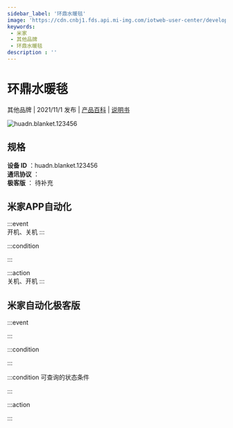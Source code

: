 ```yaml
---
sidebar_label: '环鼎水暖毯'
image: 'https://cdn.cnbj1.fds.api.mi-img.com/iotweb-user-center/developer_1679048027503dg44Kvn7.png?GalaxyAccessKeyId=AKVGLQWBOVIRQ3XLEW&Expires=9223372036854775807&Signature=ABtc80IubplLFX5etDCh7RhCPDE='
keywords: 
 - 米家
 - 其他品牌
 - 环鼎水暖毯
description : ''
---
```

# 环鼎水暖毯

其他品牌 | 2021/11/1 发布 | [产品百科](https://home.mi.com/webapp/content/baike/product/index.html?model=huadn.blanket.123456/) | [说明书](https://home.mi.com/views/introduction.html?model=huadn.blanket.123456&region=cn)

![huadn.blanket.123456](https://cdn.cnbj1.fds.api.mi-img.com/iotweb-user-center/developer_1679048027503dg44Kvn7.png?GalaxyAccessKeyId=AKVGLQWBOVIRQ3XLEW&Expires=9223372036854775807&Signature=ABtc80IubplLFX5etDCh7RhCPDE=)

## 规格  
> 
**设备 ID** ：huadn.blanket.123456  
**通讯协议** ：  
**极客版**  ： 待补充 


## 米家APP自动化  

:::event  
开机、关机
:::

:::condition  

:::

:::action   
关机、开机
:::

## 米家自动化极客版  

:::event  

:::

:::condition  

:::

:::condition 可查询的状态条件  

:::

:::action  

:::

        
